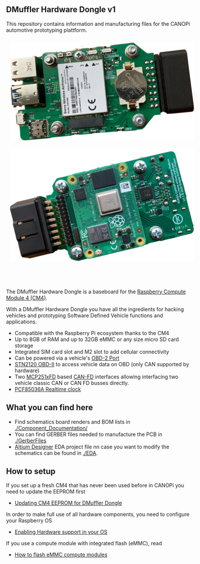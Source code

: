## DMuffler Hardware Dongle v1 

This repository contains information and manufacturing files for the CANOPi automotive prototyping plattform.


<img src="./Component_Documentation/img/CANOPi_bottom_frei.png" width="700"  style="margin:10px 10px">
<img src="./Component_Documentation/img/CANOPi_top_frei.png" width="700"  style="margin:10px 10px">


<br><br>

The DMuffler Hardware Dongle is a baseboard for the [Raspberry Compute Module 4 (CM4)](https://www.raspberrypi.com/products/compute-module-4).

With a DMuffler Hardware Dongle you have all the ingredients for hacking vehicles and prototyping Software Defined Vehicle functions and applications.

 * Compatible with the Raspberry Pi ecosystem thanks to the CM4
 * Up to 8GB of RAM and up to 32GB eMMC or any size micro SD card storage
 * Integrated SIM card slot and M2 slot to add cellular connectivity
 * Can be powered via a vehicle's [OBD-2 Port](https://en.wikipedia.org/wiki/On-board_diagnostics#OBD-II) 
 * [STN2120 OBD-II](https://www.obdsol.com/solutions/chips/stn2120/) to access vehicle data on OBD (only CAN supported by hardware)
 * Two [MCP251xFD](https://www.microchip.com/en-us/product/MCP2518FD) based [CAN-FD](https://en.wikipedia.org/wiki/CAN_FD) interfaces allowing interfacing two vehicle classic CAN or CAN FD busses directly.
 * [PCF85036A Realtime clock](https://www.nxp.com/products/peripherals-and-logic/signal-chain/real-time-clocks/rtcs-with-ic-bus/tiny-real-time-clock-calendar-with-alarm-function-and-ic-bus:PCF85063A)


## What you can find here
 * Find schematics board renders and BOM lists in [./Component_Documentation/](./Component_Documentation/)
 * You can find GERBER files needed to manufacture the PCB in [./GerberFiles](./GerberFiles) 
 * [Altium Designer](https://www.altium.com/altium-designer) EDA project file nn case you want to modify the schematics can be found in [./EDA](./EDA). 

## How to setup

If you set up a fresh CM4 that has never been used before in CANOPi you need to update the EEPROM first

 * [Updating CM4 EEPROM for DMuffler Dongle](./Software_Documentation/update_eeprom.md)

 In order to make full use of all hardware components, you need to configure your Raspberry OS

  * [Enabling Hardware support in your OS](./Software_Documentation/configure_raspberryos.md)

If you use a compute module with integrated flash (eMMC), read

 * [How to flash eMMC compute modules](./Software_Documentation/flash-emmc.md)
